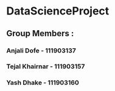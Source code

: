 # DataScienceProject
## Group Members :
### Anjali Dofe - 111903137
### Tejal Khairnar - 111903157
### Yash Dhake - 111903160
